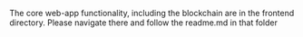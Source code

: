 The core web-app functionality, including the blockchain are in the frontend directory. Please navigate there and follow the readme.md in that folder